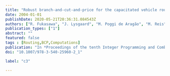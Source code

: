 ```yaml
---
title: "Robust branch-and-cut-and-price for the capacitated vehicle routing problem"
date: 2004-01-01
publishDate: 2020-05-21T20:36:31.084543Z
authors: ["R. Fukasawa", "J. Lysgaard", "M. Poggi de Aragão", "M. Reis", "E. Uchoa", "R. F. Werneck"]
publication_types: ["1"]
abstract: ""
featured: false
tags : [Routing,BCP,Computations]
publication: "In *Proceedings of the tenth Integer Programming and Combinatorial Optimization conference IPCO'04, New York, Lecture Notes in Computer Science* vol 3064, pp.1-15, 2004" 
doi: "10.1007/978-3-540-25960-2_1"

label: "c3"

---
```


